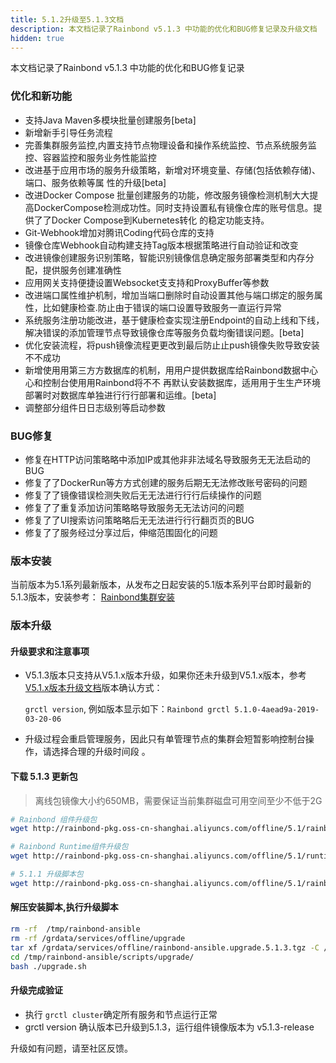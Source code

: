 ```yaml
---
title: 5.1.2升级至5.1.3文档
description: 本文档记录了Rainbond v5.1.3 中功能的优化和BUG修复记录及升级文档
hidden: true
---
```


本文档记录了Rainbond v5.1.3 中功能的优化和BUG修复记录


### 优化和新功能

- 支持Java Maven多模块批量创建服务[beta]
- 新增新⼿引导任务流程
- 完善集群服务监控,内置支持节点物理设备和操作系统监控、节点系统服务监控、容器监控和服务业务性能监控
- 改进基于应用市场的服务升级策略，新增对环境变量、存储(包括依赖存储)、端⼝、服务依赖等属 性的升级[beta]
- 改进Docker Compose 批量创建服务的功能，修改服务镜像检测机制⼤大提高DockerCompose检测成功性。同时⽀持设置私有镜像仓库的账号信息。提供了了Docker Compose到Kubernetes转化 的稳定功能支持。
- Git-Webhook增加对腾讯Coding代码仓库的⽀持
- 镜像仓库Webhook⾃动构建支持Tag版本根据策略进⾏⾃动验证和改变
- 改进镜像创建服务识别策略，智能识别镜像信息确定服务部署类型和内存分配，提供服务创建准确性
- 应用网关支持便捷设置Websocket⽀支持和ProxyBuffer等参数
- 改进端⼝属性维护机制，增加当端口删除时⾃动设置其他与端口绑定的服务属性，⽐如健康检查.防⽌由于错误的端⼝设置导致服务⼀直运行异常
- 系统服务注册功能改进，基于健康检查实现注册Endpoint的⾃动上线和下线，解决错误的添加管理节点导致镜像仓库等服务负载均衡错误问题。[beta]
- 优化安装流程，将push镜像流程更更改到最后防⽌止push镜像失败导致安装不不成功
- 新增使⽤用第三⽅方数据库的机制，⽤用户提供数据库给Rainbond数据中⼼心和控制台使⽤用Rainbond将不不 再默认安装数据库，适⽤用于⽣生产环境部署时对数据库单独进⾏行行部署和运维。[beta] 
- 调整部分组件⽇日志级别等启动参数

### BUG修复

- 修复在HTTP访问策略略中添加IP或其他⾮非法域名导致服务⽆无法启动的BUG
- 修复了了DockerRun等⽅方式创建的服务后期⽆无法修改账号密码的问题
- 修复了了镜像错误检测失败后⽆无法进⾏行行后续操作的问题
- 修复了了重复添加访问策略略导致服务⽆无法访问的问题
- 修复了了UI搜索访问策略略后⽆无法进⾏行行翻⻚页的BUG
- 修复了了服务经过分享过后，伸缩范围固化的问题

### 版本安装

当前版本为5.1系列最新版本，从发布之日起安装的5.1版本系列平台即时最新的5.1.3版本，安装参考：
[Rainbond集群安装](https://www.rainbond.com/docs/quick-start/rainbond_install/)

### 版本升级

#### 升级要求和注意事项

- V5.1.3版本只支持从V5.1.x版本升级，如果你还未升级到V5.1.x版本，参考[V5.1.x版本升级文档](https://www.rainbond.com/docs/user-operations/upgrade/5.0.4-5.1.0/)版本确认方式：

   `grctl version`,  例如版本显示如下：`Rainbond grctl 5.1.0-4aead9a-2019-03-20-06`  

- 升级过程会重启管理服务，因此只有单管理节点的集群会短暂影响控制台操作，请选择合理的升级时间段 。

#### 下载 5.1.3 更新包

> 离线包镜像大小约650MB，需要保证当前集群磁盘可用空间至少不低于2G

```bash
# Rainbond 组件升级包
wget http://rainbond-pkg.oss-cn-shanghai.aliyuncs.com/offline/5.1/rainbond.images.2019-04-15-5.1.3.tgz -O /grdata/services/offline/rainbond.images.upgrade.5.1.3.tgz

# Rainbond Runtime组件升级包
wget http://rainbond-pkg.oss-cn-shanghai.aliyuncs.com/offline/5.1/runtime.upgrade.2019-04-15-5.1.3.tgz -O /grdata/services/offline/runtime.upgrade.5.1.3.tgz

# 5.1.1 升级脚本包
wget http://rainbond-pkg.oss-cn-shanghai.aliyuncs.com/offline/5.1/rainbond-ansible.upgrade.5.1.3.tgz -O /grdata/services/offline/rainbond-ansible.upgrade.5.1.3.tgz
```

#### 解压安装脚本,执行升级脚本

```bash
rm -rf  /tmp/rainbond-ansible
rm -rf /grdata/services/offline/upgrade
tar xf /grdata/services/offline/rainbond-ansible.upgrade.5.1.3.tgz -C /tmp/
cd /tmp/rainbond-ansible/scripts/upgrade/
bash ./upgrade.sh
```

#### 升级完成验证

- 执行 `grctl cluster`确定所有服务和节点运行正常
- grctl version 确认版本已升级到5.1.3，运行组件镜像版本为 v5.1.3-release

升级如有问题，请至社区反馈。
